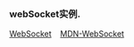 ### webSocket实例.

[WebSocket](http://www.ruanyifeng.com/blog/2017/05/websocket.html)&nbsp;&nbsp;&nbsp;
[MDN-WebSocket](https://developer.mozilla.org/zh-CN/docs/Web/API/WebSocket)

